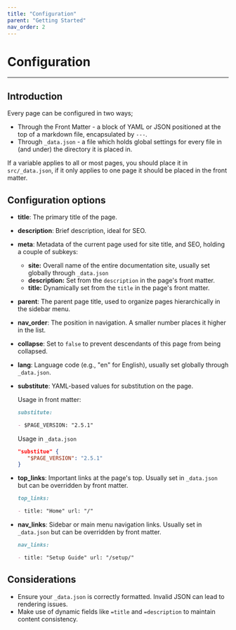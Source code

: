 ```yaml
---
title: "Configuration"
parent: "Getting Started"
nav_order: 2
---
```


# Configuration

---

## Introduction

Every page can be configured in two ways;

- Through the Front Matter - a block of YAML or JSON positioned at the top of a
  markdown file, encapsulated by `---`.
- Through `_data.json` - a file which holds global settings for every file in
  (and under) the directory it is placed in.

If a variable applies to all or most pages, you should place it in
`src/_data.json`, if it only applies to one page it should be placed in the
front matter.

## Configuration options

- **title**: The primary title of the page.
- **description**: Brief description, ideal for SEO.
- **meta**: Metadata of the current page used for site title, and SEO, holding a
  couple of subkeys:
  - **site:** Overall name of the entire documentation site, usually set
    globally through `_data.json`
  - **description:** Set from the `description` in the page's front matter.
  - **title:** Dynamically set from the `title` in the page's front matter.
- **parent**: The parent page title, used to organize pages hierarchically in
  the sidebar menu.
- **nav_order**: The position in navigation. A smaller number places it higher
  in the list.
- **collapse**: Set to `false` to prevent descendants of this page from being
  collapsed.
- **lang**: Language code (e.g., "en" for English), usually set globally through
  `_data.json`.
- **substitute**: YAML-based values for substitution on the page.

  Usage in front matter:

  ```markdown
  substitute:

  - $PAGE_VERSION: "2.5.1"
  ```

  Usage in `_data.json`
  ```json
  "substitue" {
     "$PAGE_VERSION": "2.5.1"
  }
  ```

- **top_links**: Important links at the page's top. Usually set in `_data.json`
  but can be overridden by front matter.

  ```markdown
  top_links:

  - title: "Home" url: "/"
  ```

- **nav_links**: Sidebar or main menu navigation links. Usually set in
  `_data.json` but can be overridden by front matter.

  ```markdown
  nav_links:

  - title: "Setup Guide" url: "/setup/"
  ```

## Considerations

- Ensure your `_data.json` is correctly formatted. Invalid JSON can lead to
  rendering issues.
- Make use of dynamic fields like `=title` and `=description` to maintain
  content consistency.
